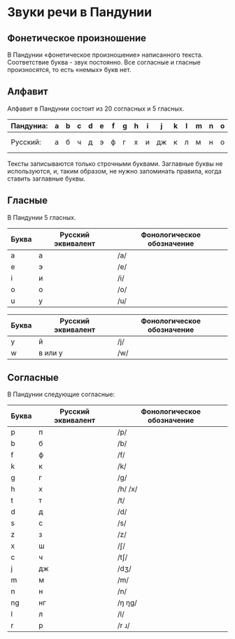 Звуки речи в Пандунии
=====================


## Фонетическое произношение

В Пандунии «фонетическое произношение» написанного текста. Соответствие буква - звук постоянно. Все согласные и гласные произносятся, то есть «немых» букв нет.


## Алфавит

Алфавит в Пандунии состоит из 20 согласных и 5 гласных. 


| Пандуниа: | a | b | c | d | e | f | g | h | i | j | k | l | m | n | o | p | r | s | t | u |  w  | x | y | z |
|-----------|---|---|---|---|---|---|---|---|---|---|---|---|---|---|---|---|---|---|---|---|-----|---|---|---|
| Русский:  | а | б | ч | д | э |  ф | г | х | и | дж| к | л | м | н | о | п | р | с | т | у | в/у | ш | й | з |

Тексты записываются только строчными буквами. Заглавные буквы не используются, и, таким образом, не нужно запоминать правила, когда ставить заглавные буквы.



Гласные
-------

В Пандунии 5 гласных.

|Буква|Русский эквивалент|Фонологическое обозначение|
|----|-------|--------|
| a  | а     | /a/    |
| e  | э     | /e/    |
| i  | и     | /i/    |
| o  | о     | /o/    |
| u  | у     | /u/    |

|Буква|Русский эквивалент|Фонологическое обозначение|
|----|---------|--------|
| y  | й       | /j/    |
| w  | в или у | /w/    |


Согласные
---------

В Пандунии следующие согласные: 

|Буква|Русский эквивалент|Фонологическое обозначение|
|----|-------|--------|
| p  | п     | /p/    |
| b  | б     | /b/    |
| f  | ф     | /f/    |
| k  | к     | /k/    |
| g  | г     | /g/    |
| h  | х     | /h/ /x/|
| t  | т     | /t/    |
| d  | д     | /d/    |
| s  | с     | /s/    |
| z  | з     | /z/    |
| x  | ш     | /ʃ/    |
| c  | ч     | /tʃ/   |
| j  | дж    | /dʒ/   |
| m  | м     | /m/    |
| n  | н     | /n/    |
| ng | нг    | /ŋ ŋg/ |
| l  | л     | /l/    |
| r  | р     | /r ɹ/  |

